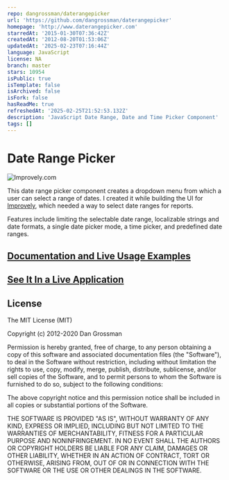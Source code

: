 ```yaml
---
repo: dangrossman/daterangepicker
url: 'https://github.com/dangrossman/daterangepicker'
homepage: 'http://www.daterangepicker.com'
starredAt: '2015-01-30T07:36:42Z'
createdAt: '2012-08-20T01:53:06Z'
updatedAt: '2025-02-23T07:16:44Z'
language: JavaScript
license: NA
branch: master
stars: 10954
isPublic: true
isTemplate: false
isArchived: false
isFork: false
hasReadMe: true
refreshedAt: '2025-02-25T21:52:53.132Z'
description: 'JavaScript Date Range, Date and Time Picker Component'
tags: []
---
```


# Date Range Picker

![Improvely.com](https://i.imgur.com/UTRlaar.png)

This date range picker component creates a dropdown menu from which a user can
select a range of dates. I created it while building the UI for [Improvely](http://www.improvely.com), 
which needed a way to select date ranges for reports.

Features include limiting the selectable date range, localizable strings and date formats,
a single date picker mode, a time picker, and predefined date ranges.

## [Documentation and Live Usage Examples](http://www.daterangepicker.com)

## [See It In a Live Application](https://awio.iljmp.com/5/drpdemogh)

## License

The MIT License (MIT)

Copyright (c) 2012-2020 Dan Grossman

Permission is hereby granted, free of charge, to any person obtaining a copy
of this software and associated documentation files (the "Software"), to deal
in the Software without restriction, including without limitation the rights
to use, copy, modify, merge, publish, distribute, sublicense, and/or sell
copies of the Software, and to permit persons to whom the Software is
furnished to do so, subject to the following conditions:

The above copyright notice and this permission notice shall be included in
all copies or substantial portions of the Software.

THE SOFTWARE IS PROVIDED "AS IS", WITHOUT WARRANTY OF ANY KIND, EXPRESS OR
IMPLIED, INCLUDING BUT NOT LIMITED TO THE WARRANTIES OF MERCHANTABILITY,
FITNESS FOR A PARTICULAR PURPOSE AND NONINFRINGEMENT. IN NO EVENT SHALL THE
AUTHORS OR COPYRIGHT HOLDERS BE LIABLE FOR ANY CLAIM, DAMAGES OR OTHER
LIABILITY, WHETHER IN AN ACTION OF CONTRACT, TORT OR OTHERWISE, ARISING FROM,
OUT OF OR IN CONNECTION WITH THE SOFTWARE OR THE USE OR OTHER DEALINGS IN
THE SOFTWARE.
